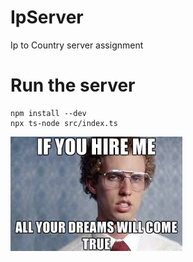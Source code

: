 # IpServer
Ip to Country server assignment


# Run the server 

```
npm install --dev
npx ts-node src/index.ts
``` 


![screenshot](./images/images.jpeg)